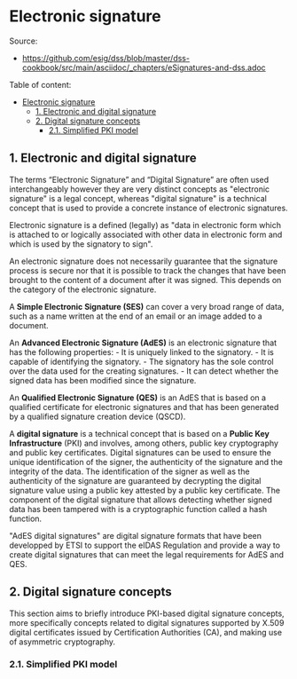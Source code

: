 # Electronic signature

Source:

- <https://github.com/esig/dss/blob/master/dss-cookbook/src/main/asciidoc/_chapters/eSignatures-and-dss.adoc>

Table of content:

- [Electronic signature](#electronic-signature)
  - [1. Electronic and digital signature](#1-electronic-and-digital-signature)
  - [2. Digital signature concepts](#2-digital-signature-concepts)
    - [2.1. Simplified PKI model](#21-simplified-pki-model)

## 1. Electronic and digital signature

The terms “Electronic Signature” and “Digital Signature” are often used interchangeably however they are very distinct concepts as "electronic signature" is a legal concept, whereas "digital signature" is a technical concept that is used to provide a concrete instance of electronic signatures.

Electronic signature is a defined (legally) as "data in electronic form which is attached to or logically associated with other data in electronic form and which is used by the signatory to sign".

An electronic signature does not necessarily guarantee that the signature process is secure nor that it is possible to track the changes that have been brought to the content of a document after it was signed. This depends on the category of the electronic signature.

A **Simple Electronic Signature (SES)** can cover a very broad range of data, such as a name written at the end of an email or an image added to a document.

An **Advanced Electronic Signature (AdES)** is an electronic signature that has the following properties: - It is uniquely linked to the signatory. - It is capable of identifying the signatory. - The signatory has the sole control over the data used for the creating signatures. - It can detect whether the signed data has been modified since the signature.

An **Qualified Electronic Signature (QES)** is an AdES that is based on a qualified certificate for electronic signatures and that has been generated by a qualified signature creation device (QSCD).

A **digital signature** is a technical concept that is based on a **Public Key Infrastructure** (PKI) and involves, among others, public key cryptography and public key certificates. Digital signatures can be used to ensure the unique identification of the signer, the authenticity of the signature and the integrity of the data. The identification of the signer as well as the authenticity of the signature are guaranteed by decrypting the digital signature value using a public key attested by a public key certificate. The component of the digital signature that allows detecting whether signed data has been tampered with is a cryptographic function called a hash function.

"AdES digital signatures" are digital signature formats that have been developped by ETSI to support the eIDAS Regulation and provide a way to create digital signatures that can meet the legal requirements for AdES and QES.

## 2. Digital signature concepts

This section aims to briefly introduce PKI-based digital signature concepts, more specifically concepts related to digital signatures supported by X.509 digital certificates issued by Certification Authorities (CA), and making use of asymmetric cryptography.

### 2.1. Simplified PKI model
